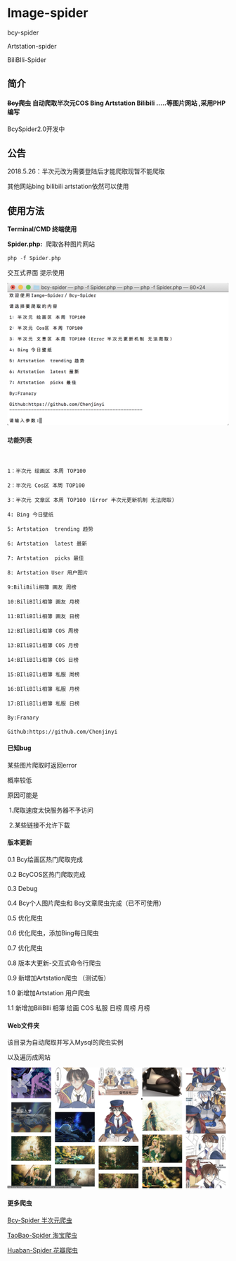 # Image-spider

bcy-spider

Artstation-spider

BiliBIli-Spider

## 简介

#### ~~Bcy爬虫~~ 自动爬取半次元COS Bing Artstation Bilibili .....等图片网站 ,采用PHP编写

BcySpider2.0开发中

## 公告

2018.5.26：半次元改为需要登陆后才能爬取现暂不能爬取

其他网站bing bilibili artstation依然可以使用

## 使用方法

**Terminal/CMD 终端使用**

**Spider.php:**  爬取各种图片网站

```php
php -f Spider.php
```

交互式界面 提示使用

![terminal](./Web/images/terminal.png)

#### 功能列表


```


1：半次元 绘画区 本周 TOP100

2：半次元 Cos区 本周 TOP100

3：半次元 文章区 本周 TOP100 (Error 半次元更新机制 无法爬取)

4: Bing 今日壁纸

5: Artstation  trending 趋势

6: Artstation  latest 最新

7: Artstation  picks 最佳

8: Artstation User 用户图片

9:BiliBili相簿 画友 周榜

10:BiliBIli相簿 画友 月榜

11:BIliBIli相簿 画友 日榜

12:BIliBIli相簿 COS 周榜

13:BIliBIli相簿 COS 月榜

14:BIliBIli相簿 COS 日榜

15:BIliBIli相簿 私服 周榜

16:BIliBIli相簿 私服 月榜

17:BIliBIli相簿 私服 日榜

By:Franary

Github:https://github.com/Chenjinyi
```


#### 已知bug

某些图片爬取时返回error	

概率较低

原因可能是

​	1.爬取速度太快服务器不予访问

​	2.某些链接不允许下载


#### 版本更新

0.1 Bcy绘画区热门爬取完成

0.2 BcyCOS区热门爬取完成

0.3 Debug

0.4 Bcy个人图片爬虫和      Bcy文章爬虫完成（已不可使用）

0.5 优化爬虫

0.6 优化爬虫，添加Bing每日爬虫

0.7 优化爬虫

0.8 版本大更新-交互式命令行爬虫

0.9 新增加Artstation爬虫 （测试版）

1.0 新增加Artstation 用户爬虫

1.1 新增加BiliBIli 相簿 绘画 COS 私服 日榜 周榜 月榜



#### Web文件夹

该目录为自动爬取并写入Mysql的爬虫实例

以及遍历成网站 

![image](./Web/images/image.png)


#### 更多爬虫

[Bcy-Spider 半次元爬虫](https://github.com/Chenjinyi/bcy-spider)

[TaoBao-Spider 淘宝爬虫](https://github.com/Chenjinyi/solid-computing-machine/tree/master/taobao-spider)

[Huaban-Spider 花瓣爬虫](https://github.com/Chenjinyi/solid-computing-machine/tree/master/huaban-spider)

